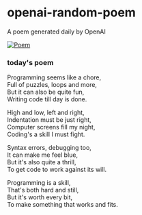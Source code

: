 
# openai-random-poem
 A poem generated daily by OpenAI

[![Poem](https://github.com/fbiego/openai-random-poem/actions/workflows/main.yml/badge.svg)](https://github.com/fbiego/openai-random-poem/actions/workflows/main.yml)

### today's poem  
  
Programming seems like a chore,  
Full of puzzles, loops and more,  
But it can also be quite fun,  
Writing code till day is done.  
  
High and low, left and right,  
Indentation must be just right,  
Computer screens fill my night,  
Coding's a skill I must fight.  
  
Syntax errors, debugging too,  
It can make me feel blue,  
But it's also quite a thrill,  
To get code to work against its will.  
  
Programming is a skill,  
That's both hard and still,  
But it's worth every bit,  
To make something that works and fits.